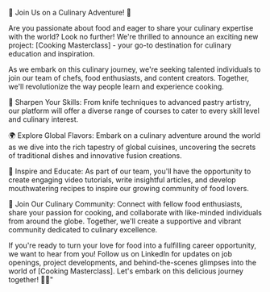 🌟 Join Us on a Culinary Adventure! 🌟

Are you passionate about food and eager to share your culinary expertise with the world? Look no further! We're thrilled to announce an exciting new project: [Cooking Masterclass] - your go-to destination for culinary education and inspiration.

As we embark on this culinary journey, we're seeking talented individuals to join our team of chefs, food enthusiasts, and content creators. Together, we'll revolutionize the way people learn and experience cooking.

🔪 Sharpen Your Skills: From knife techniques to advanced pastry artistry, our platform will offer a diverse range of courses to cater to every skill level and culinary interest.

🌍 Explore Global Flavors: Embark on a culinary adventure around the world as we dive into the rich tapestry of global cuisines, uncovering the secrets of traditional dishes and innovative fusion creations.

🎥 Inspire and Educate: As part of our team, you'll have the opportunity to create engaging video tutorials, write insightful articles, and develop mouthwatering recipes to inspire our growing community of food lovers.

🤝 Join Our Culinary Community: Connect with fellow food enthusiasts, share your passion for cooking, and collaborate with like-minded individuals from around the globe. Together, we'll create a supportive and vibrant community dedicated to culinary excellence.

If you're ready to turn your love for food into a fulfilling career opportunity, we want to hear from you! Follow us on LinkedIn for updates on job openings, project developments, and behind-the-scenes glimpses into the world of [Cooking Masterclass]. Let's embark on this delicious journey together! 🍳✨"






